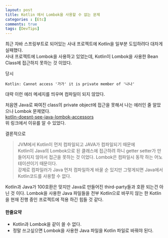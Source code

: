 ```yaml
---
layout: post
title: Kotlin 에서 Lombok을 사용할 수 없는 문제
categories : [Etc]
comments: true
tags: [DevTips]
---
```

최근 자바 스프링부트로 되어있는 사내 프로젝트에 Kotlin을 일부분 도입하려다 대차게 실패했다.  
사내 프로젝트에 Lombok을 사용하고 있었는데, Kotlin이 Lombok을 사용한 Bean Class에 접근하지 못하는 것 이었다.

당시 
~~~
Kotlin: Cannot access '가가' it is private member of '나나'
~~~
대략 이런 에러 메세지를 띄우며 컴파일이 되지 않았다.

처음엔 Java로 짜여진 class의 private object에 접근을 못해서 나는 에러인 줄 알았으나 Lombok 문제였다.  
[kotlin-doesnt-see-java-lombok-accessors](https://stackoverflow.com/questions/35517325/kotlin-doesnt-see-java-lombok-accessors/35530223#35530223)  
위 링크에서 이유를 알 수 있었다.

결론적으로 
> JVM에서 Kotlin이 먼저 컴파일되고 JAVA가 컴파일되기 때문에  
Kotlin이 Java의 Lombok으로 된 클래스에 접근하려 하니 getter setter가 만들어지지 않아서 접근을 못하는 것 이었다.
Lombok은 컴파일시 동작 하는 어노테이션이기 때문이다.   
강제로 컴파일러가 Java 먼저 컴파일하게 바꿀 순 있지만 그렇게되면 Java에서 Kotlin코드를 사용할 수 없다.

Kotlin과 Java가 100호환은 맞지만 Java로 만들어진 third-party들과 호환 되는건 아닌 것 이다.
Lombok을 사용한 Java 파일들을 전부 Kotlin으로 바꾸지 않는 한 Kotlin을 현재 진행 중인 프로젝트에 적용 하긴 힘들 것 같다.

#### 한줄요약
* Kotlin과 Lombok을 같이 쓸 수 없다.
* 정말 쓰고싶으면 Lombok을 사용한 Java 파일을 Kotlin 파일로 바꿔야 된다.
